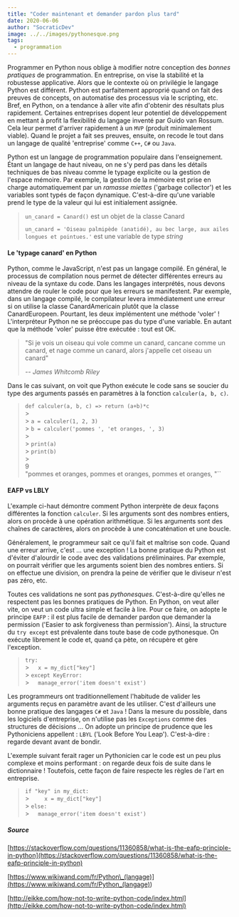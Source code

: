 ```yaml
---
title: "Coder maintenant et demander pardon plus tard"
date: 2020-06-06
author: "SocraticDev"
image: ../../images/pythonesque.png
tags:
  - programmation
---
```


Programmer en Python nous oblige à modifier notre conception des _bonnes pratiques_ de programmation. En entreprise, on vise la stabilité et la robustesse applicative. Alors que le contexte où on privilégie le langage Python est différent. Python est parfaitement approprié quand on fait des preuves de concepts, on automatise des processus via le scripting, etc. Bref, en Python, on a tendance à aller vite afin d'obtenir des résultats plus rapidement. Certaines entreprises dopent leur potentiel de développement en mettant à profit la flexibilité du langage inventé par Guido van Rossum. Cela leur permet d'arriver rapidement à un `MVP` (produit minimalement viable). Quand le projet a fait ses preuves, ensuite, on recode le tout dans un langage de qualité 'entreprise' comme `C++`, `C#` ou `Java`.

Python est un langage de programmation populaire dans l'enseignement. Étant un langage de haut niveau, on ne s'y perd pas dans les détails techniques de bas niveau comme le typage explicite ou la gestion de l'espace mémoire. Par exemple, la gestion de la mémoire est prise en charge automatiquement par un _ramasse miettes_ ('garbage collector') et les variables sont typés de façon dynamique. C'est-à-dire qu'une variable prend le type de la valeur qui lui est initialement assignée.

> `un_canard = Canard()` est un objet de la classe Canard
>
> `un_canard = 'Oiseau palmipède (anatidé), au bec large, aux ailes longues et pointues.'` est une variable de type _string_

#### Le 'typage canard' en Python

Python, comme le JavaScript, n'est pas un langage compilé. En général, le processus de compilation nous permet de détecter différentes erreurs au niveau de la syntaxe du code. Dans les langages interprétés, nous devons attendre de rouler le code pour que les erreurs se manifestent. Par exemple, dans un langage compilé, le compilateur levera immédiatement une erreur si on utilise la classe CanardAmericain plutôt que la classe CanardEuropeen. Pourtant, les deux implémentent une méthode 'voler' ! L'interpréteur Python ne se préoccupe pas du type d'une variable. En autant que la méthode 'voler' puisse être exécutée : tout est OK.

> "Si je vois un oiseau qui vole comme un canard, cancane comme un canard, et nage comme un canard, alors j'appelle cet oiseau un canard"
>
> <cite>-- James Whitcomb Riley</cite>

Dans le cas suivant, on voit que Python exécute le code sans se soucier du type des arguments passés en paramètres à la fonction `calculer(a, b, c)`.

> `def calculer(a, b, c) => return (a+b)*c` </br> > </br> > `a = calculer(1, 2, 3)`</br> > `b = calculer('pommes ', 'et oranges, ', 3)`</br> > </br> > `print(a)` </br> > `print(b)`</br> > </br>
> 9 </br>
> "pommes et oranges, pommes et oranges, pommes et oranges, "``

#### EAFP vs LBLY

L'example ci-haut démontre comment Python interprète de deux façons différentes la fonction `calculer`. Si les arguments sont des nombres entiers, alors on procède à une opération arithmétique. Si les arguments sont des chaînes de caractères, alors on procède à une concaténation et une boucle.

Généralement, le programmeur sait ce qu'il fait et maîtrise son code. Quand une erreur arrive, c'est ... une exception ! La bonne pratique du Python est d'éviter d'alourdir le code avec des validations préliminaires. Par exemple, on pourrait vérifier que les arguments soient bien des nombres entiers. Si on effectue une division, on prendra la peine de vérifier que le diviseur n'est pas zéro, etc.

Toutes ces validations ne sont pas _pythonesques_. C'est-à-dire qu'elles ne respectent pas les bonnes pratiques de Python. En Python, on veut aller vite, on veut un code ultra simple et facile à lire. Pour ce faire, on adopte le principe `EAFP` : il est plus facile de demander pardon que demander la permission ('Easier to ask forgiveness than permission'). Ainsi, la structure du `try except` est prévalente dans toute base de code pythonesque. On exécute librement le code et, quand ça pète, on récupère et gère l'exception.

> `try:` </br> > &nbsp;&nbsp;&nbsp; `x = my_dict["key"]`</br> > `except KeyError:`</br> > &nbsp;&nbsp;&nbsp; `manage_error('item doesn't exist')`

Les programmeurs ont traditionnellement l'habitude de valider les arguments reçus en paramètre avant de les utiliser. C'est d'ailleurs une bonne pratique des langages `C#` et `Java` ! Dans la mesure du possible, dans les logiciels d'entreprise, on n'utilise pas les `Exceptions` comme des structures de décisions ... On adopte un principe de prudence que les Pythoniciens appellent : `LBYL` ('Look Before You Leap'). C'est-à-dire : regarde devant avant de bondir.

L'exemple suivant ferait rager un Pythonicien car le code est un peu plus complexe et moins performant : on regarde deux fois de suite dans le dictionnaire ! Toutefois, cette façon de faire respecte les règles de l'art en entreprise.

> `if "key" in my_dict:`</br> > &nbsp;&nbsp;&nbsp; `  x = my_dict["key"]`</br> > `else:` </br> > &nbsp;&nbsp;&nbsp; `manage_error('item doesn't exist')`

##### Source

[https://stackoverflow.com/questions/11360858/what-is-the-eafp-principle-in-python](https://stackoverflow.com/questions/11360858/what-is-the-eafp-principle-in-python)

[https://www.wikiwand.com/fr/Python\_(langage)](<https://www.wikiwand.com/fr/Python_(langage)>)

[http://eikke.com/how-not-to-write-python-code/index.html](http://eikke.com/how-not-to-write-python-code/index.html)

